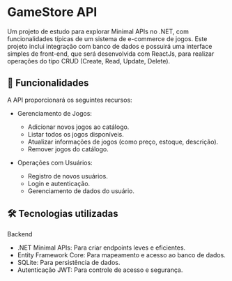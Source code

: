 
# GameStore API

Um projeto de estudo para explorar Minimal APIs no .NET, com funcionalidades típicas de um sistema de e-commerce de jogos. Este projeto inclui integração com banco de dados e possuirá uma interface simples de front-end, que será desenvolvida com ReactJs, para realizar operações do tipo CRUD (Create, Read, Update, Delete).



## 🚀 Funcionalidades

A API proporcionará os seguintes recursos:

- Gerenciamento de Jogos:

  - Adicionar novos jogos ao catálogo.
  - Listar todos os jogos disponíveis.
  - Atualizar informações de jogos (como preço,   estoque, descrição).
  - Remover jogos do catálogo.
- Operações com Usuários:

  - Registro de novos usuários.
  - Login e autenticação.
  - Gerenciamento de dados do usuário.


## 🛠️ Tecnologias utilizadas

Backend
 - .NET Minimal APIs: Para criar endpoints leves e eficientes.
 - Entity Framework Core: Para mapeamento e acesso ao banco de dados.
 - SQLite: Para persistência de dados.
 - Autenticação JWT: Para controle de acesso e segurança.

